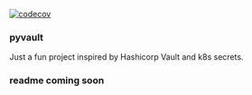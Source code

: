 [![codecov](https://codecov.io/gh/EmptyLungs/pyvault/branch/master/graph/badge.svg?token=BO38Q4K74L)](https://codecov.io/gh/EmptyLungs/pyvault)

### pyvault

Just a fun project inspired by Hashicorp Vault and k8s secrets.

### readme coming soon
